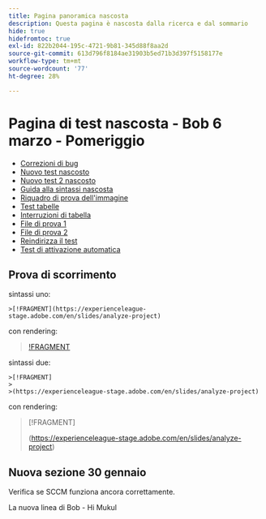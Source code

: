 ```yaml
---
title: Pagina panoramica nascosta
description: Questa pagina è nascosta dalla ricerca e dal sommario
hide: true
hidefromtoc: true
exl-id: 822b2044-195c-4721-9b81-345d88f8aa2d
source-git-commit: 613d796f8184ae31903b5ed71b3d397f5158177e
workflow-type: tm+mt
source-wordcount: '77'
ht-degree: 28%

---
```


# Pagina di test nascosta - Bob 6 marzo - Pomeriggio

+ [Correzioni di bug](hidden/bug-fixes.md)
+ [Nuovo test nascosto](hidden-new-test.md)
+ [Nuovo test 2 nascosto](hidden-new-test-2.md)
+ [Guida alla sintassi nascosta](hidden/syntax-style-guide.md)
+ [Riquadro di prova dell&#39;immagine](hidden/test-page.md)
+ [Test tabelle](hidden/tables.md)
+ [Interruzioni di tabella](hidden/table-breaks.md)
+ [File di prova 1](hidden/note-test.md)
+ [File di prova 2](hidden-test.md)
+ [Reindirizza il test](hidden/test-redirection.md)
+ [Test di attivazione automatica](hidden/autoactivate.md)

## Prova di scorrimento

sintassi uno:

```
>[!FRAGMENT](https://experienceleague-stage.adobe.com/en/slides/analyze-project)
```

con rendering:

>[!FRAGMENT](https://experienceleague-stage.adobe.com/en/slides/analyze-project)


sintassi due:

```
>[!FRAGMENT]
>
>(https://experienceleague-stage.adobe.com/en/slides/analyze-project)
```

con rendering:

>[!FRAGMENT]
>
>(https://experienceleague-stage.adobe.com/en/slides/analyze-project)


## Nuova sezione 30 gennaio

Verifica se SCCM funziona ancora correttamente.

La nuova linea di Bob - Hi Mukul
